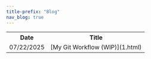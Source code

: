 ```yaml
---
title-prefix: "Blog"
nav_blog: true
---
```

<table>
  <colgroup>
    <col>
    <col>
  </colgroup>
  <tr>
    <th>Date</th>
    <th>Title</th>
  </tr>
  <tr>
    <td class="date-col">07/22/2025</td>
    <td>[My Git Workflow (WIP)](1.html)</td>
  </tr>
</table>
